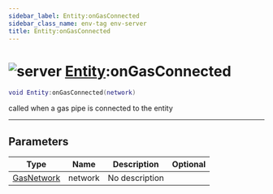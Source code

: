 ```yaml
---
sidebar_label: Entity:onGasConnected
sidebar_class_name: env-tag env-server
title: Entity:onGasConnected
---
```


# <img src='/img/wiki/server.png' alt='server' data-tag='env-tag' /> [Entity](../entity/README.md):onGasConnected

```lua
void Entity:onGasConnected(network)
```

called when a gas pipe is connected to the entity<br/>

-----------------
## Parameters

| Type   | Name | Description | Optional |
| ------ | ---- | ----------- | -------: |
| [GasNetwork](../gasnetwork/README.md) | network | No description |   |
